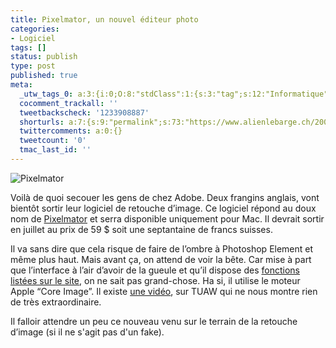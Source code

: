 ```yaml
---
title: Pixelmator, un nouvel éditeur photo
categories:
- Logiciel
tags: []
status: publish
type: post
published: true
meta:
  _utw_tags_0: a:3:{i:0;O:8:"stdClass":1:{s:3:"tag";s:12:"Informatique";}i:1;O:8:"stdClass":1:{s:3:"tag";s:8:"Logiciel";}i:2;O:8:"stdClass":1:{s:3:"tag";s:3:"Mac";}}
  cocomment_trackall: ''
  tweetbackscheck: '1233908887'
  shorturls: a:7:{s:9:"permalink";s:73:"https://www.alienlebarge.ch/2007/06/14/pixelmator-un-nouvel-editeur-photo/";s:7:"tinyurl";s:25:"https://tinyurl.com/c3hrdc";s:4:"isgd";s:17:"https://is.gd/itkK";s:5:"bitly";s:18:"https://bit.ly/mReB";s:5:"snipr";s:22:"https://snipr.com/bcg9u";s:5:"snurl";s:22:"https://snurl.com/bcg9u";s:7:"snipurl";s:24:"https://snipurl.com/bcg9u";}
  twittercomments: a:0:{}
  tweetcount: '0'
  tmac_last_id: ''
---
```

<img src="https://dlgjp9x71cipk.cloudfront.net/2007/06/pixelmator.png" alt="Pixelmator" />

Voilà de quoi secouer les gens de chez Adobe. Deux frangins anglais, vont bientôt sortir leur logiciel de retouche d’image. Ce logiciel répond au doux nom de <a href="https://www.pixelmator.com/" title="Le site de pixelmator">Pixelmator</a> et serra disponible uniquement pour Mac. Il devrait sortir en juillet au prix de 59 $ soit une septantaine de francs suisses.

Il va sans dire que cela risque de faire de l’ombre à Photoshop Element et même plus haut. Mais avant ça, on attend de voir la bête. Car mise à part que l’interface à l’air d’avoir de la gueule et qu’il dispose des <a href="https://www.pixelmator.com/specs/" title="www.pixelmator.com/specs/">fonctions listées sur le site</a>, on ne sait pas grand-chose. Ha si, il utilise le moteur Apple “Core Image”. Il existe <a href="https://www.tuaw.com/2007/05/31/tuaw-exclusive-video-of-pixelmator-in-action/" title="Vidéo de pixelmator sur TUAW">une vidéo</a>, sur TUAW qui ne nous montre rien de très extraordinaire.

Il falloir attendre un peu ce nouveau venu sur le terrain de la retouche d’image (si il ne s'agit pas d'un fake).

